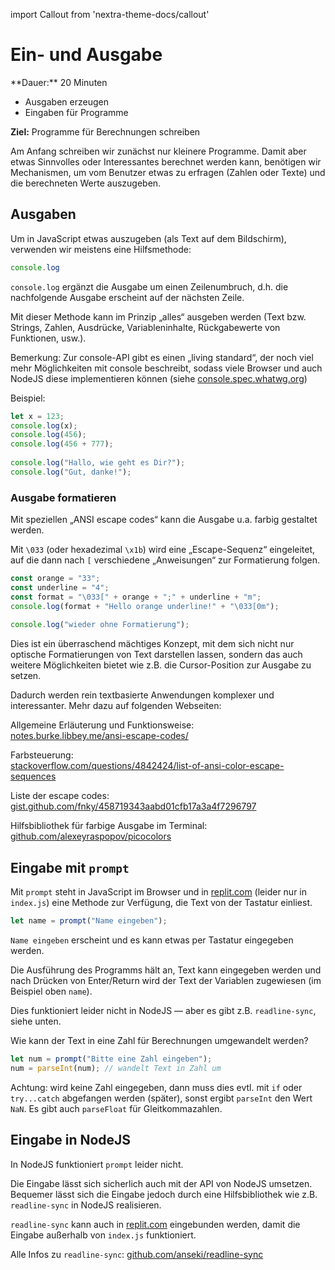 import Callout from 'nextra-theme-docs/callout'

# Ein- und Ausgabe

<Callout>
  **Dauer:** 20 Minuten

  - Ausgaben erzeugen
  - Eingaben für Programme

  **Ziel:** Programme für Berechnungen schreiben
</Callout>

Am Anfang schreiben wir zunächst nur kleinere Programme. Damit 
aber etwas Sinnvolles oder Interessantes berechnet werden kann, 
benötigen wir Mechanismen, um vom Benutzer etwas zu erfragen 
(Zahlen oder Texte) und die berechneten Werte auszugeben. 

## Ausgaben

Um in JavaScript etwas auszugeben (als Text auf dem Bildschirm), 
verwenden wir meistens eine Hilfsmethode:

```js
console.log
```

`console.log` ergänzt die Ausgabe um einen Zeilenumbruch, d.h. 
die nachfolgende Ausgabe erscheint auf der nächsten Zeile.

Mit dieser Methode kann im Prinzip „alles“ ausgeben werden 
(Text bzw. Strings, Zahlen, Ausdrücke, Variableninhalte, 
Rückgabewerte von Funktionen, usw.).

Bemerkung: Zur console-API gibt es einen „living standard“, der 
noch viel mehr Möglichkeiten mit console beschreibt, sodass viele 
Browser und auch NodeJS diese implementieren können (siehe 
[console.spec.whatwg.org](https://console.spec.whatwg.org))

Beispiel:

```js
let x = 123;	
console.log(x);
console.log(456);
console.log(456 + 777);
	
console.log("Hallo, wie geht es Dir?");	
console.log("Gut, danke!");
```

###  Ausgabe formatieren

Mit speziellen „ANSI escape codes“ kann die Ausgabe u.a. farbig 
gestaltet werden.

Mit `\033` (oder hexadezimal `\x1b`) wird eine „Escape-Sequenz“ 
eingeleitet, auf die dann nach `[` verschiedene „Anweisungen“ zur 
Formatierung folgen.

```js	
const orange = "33";	
const underline = "4";
const format = "\033[" + orange + ";" + underline + "m";	
console.log(format + "Hello orange underline!" + "\033[0m");
 
console.log("wieder ohne Formatierung");
```

Dies ist ein überraschend mächtiges Konzept, mit dem sich nicht 
nur optische Formatierungen von Text darstellen lassen, sondern 
das auch weitere Möglichkeiten bietet wie z.B. die Cursor-Position 
zur Ausgabe zu setzen.

Dadurch werden rein textbasierte Anwendungen komplexer und 
interessanter. Mehr dazu auf folgenden Webseiten:

Allgemeine Erläuterung und Funktionsweise: \
[notes.burke.libbey.me/ansi-escape-codes/](https://notes.burke.libbey.me/ansi-escape-codes/)

Farbsteuerung: \
[stackoverflow.com/questions/4842424/list-of-ansi-color-escape-sequences](https://stackoverflow.com/questions/4842424/list-of-ansi-color-escape-sequences)

Liste der escape codes: \
[gist.github.com/fnky/458719343aabd01cfb17a3a4f7296797](https://gist.github.com/fnky/458719343aabd01cfb17a3a4f7296797)

Hilfsbibliothek für farbige Ausgabe im Terminal:
[github.com/alexeyraspopov/picocolors](https://github.com/alexeyraspopov/picocolors)

## Eingabe mit `prompt`

Mit `prompt` steht in JavaScript im Browser und in 
[replit.com](https://replit.com) (leider nur in `index.js`) 
eine Methode zur Verfügung, die Text von der Tastatur einliest.

```js
let name = prompt("Name eingeben");
```

`Name eingeben` erscheint und es kann etwas per Tastatur 
eingegeben werden.

Die Ausführung des Programms hält an, Text kann eingegeben werden 
und nach Drücken von Enter/Return wird der Text der Variablen 
zugewiesen (im Beispiel oben `name`).

Dies funktioniert leider nicht in NodeJS — aber es gibt z.B. 
`readline-sync`, siehe unten.

Wie kann der Text in eine Zahl für Berechnungen umgewandelt werden?

```js
let num = prompt("Bitte eine Zahl eingeben");
num = parseInt(num); // wandelt Text in Zahl um
```

Achtung: wird keine Zahl eingegeben, dann muss dies evtl. mit 
`if`  oder `try...catch` abgefangen werden (später), sonst 
ergibt `parseInt` den Wert `NaN`. Es gibt auch `parseFloat` für Gleitkommazahlen. 


## Eingabe in NodeJS

In NodeJS funktioniert `prompt` leider nicht. 

Die Eingabe lässt sich sicherlich auch mit der API von NodeJS 
umsetzen. Bequemer lässt sich die Eingabe jedoch durch eine 
Hilfsbibliothek wie z.B. `readline-sync` in NodeJS realisieren.

`readline-sync` kann auch in [replit.com](https://replit.com) 
eingebunden werden, damit die Eingabe außerhalb von `index.js` 
funktioniert.

Alle Infos zu `readline-sync`: 
[github.com/anseki/readline-sync](https://github.com/anseki/readline-sync)

